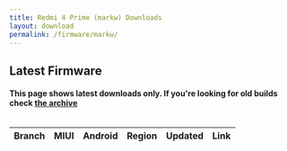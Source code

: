 ```yaml
---
title: Redmi 4 Prime (markw) Downloads
layout: download
permalink: /firmware/markw/
---
```


## Latest Firmware
#### This page shows latest downloads only. If you're looking for old builds check [the archive](/archive/firmware/markw/)


<div style="overflow-x:auto;">
<table id="firmware" class="compact row-border" style="width:100%">
    <thead>
        <tr>
            <th>Branch</th>
            <th>MIUI</th>
            <th>Android</th>
            <th>Region</th>
            <th>Updated</th>
            <th>Link</th>
        </tr>
    </thead>
    <script>loadFirmwareDownloads('markw', 'latest')</script>
</table>
</div>
